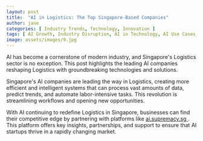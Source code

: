 ```yaml
---
layout: post
title:  "AI in Logistics: The Top Singapore-Based Companies"
author: jane
categories: [ Industry Trends, Technology, Innovation ]
tags: [ AI Growth, Industry Disruption, AI in Technology, AI Use Cases, Smart Cities ]
image: assets/images/9.jpg
---
```


AI has become a cornerstone of modern industry, and Singapore's Logistics sector is no exception. This post highlights the leading AI companies reshaping Logistics with groundbreaking technologies and solutions.

Singapore's AI companies are leading the way in Logistics, creating more efficient and intelligent systems that can process vast amounts of data, predict trends, and automate labor-intensive tasks. This revolution is streamlining workflows and opening new opportunities.

With AI continuing to redefine Logistics in Singapore, businesses can find their competitive edge by partnering with platforms like <a href="https://ai.supremacy.sg" target="_blank"> ai.supremacy.sg </a>. This platform offers key insights, partnerships, and support to ensure that AI startups thrive in a rapidly changing market.
